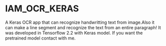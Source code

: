 # IAM_OCR_KERAS
A Keras OCR app that can recognize handwritting text from image.Also it can make a line segment and recognize the text from an entire paragraph!
It was developed in Tensorflow 2.2 with Keras model.
If you want the pretrained model contact with me.
